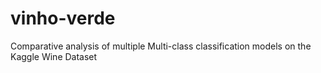 # vinho-verde
Comparative analysis of multiple Multi-class classification models on the Kaggle Wine Dataset

